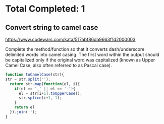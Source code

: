 # Total Completed: 1

## Convert string to camel case

https://www.codewars.com/kata/517abf86da9663f1d2000003

Complete the method/function so that it converts dash/underscore delimited words into camel casing. The first word within the output should be capitalized only if the original word was capitalized (known as Upper Camel Case, also often referred to as Pascal case).

```javascript
function toCamelCase(str){
str = str.split('');
  return str.map(function(el, i){
    if(el == '_' || el == '-'){
      el = str[i+1].toUpperCase();
      str.splice(i+1, 1);
    }
    return el
  }).join('');
}
```
